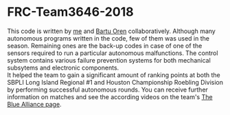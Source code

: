 # FRC-Team3646-2018
This code is written by [me](https://twitter.com/MEAldemir) and [Bartu Oren](https://github.com/bartu-oren-2016400036) collaboratively. Although many autonomous programs written in the code, few of them was used in the season. Remaining ones are the back-up codes in case of one of the sensors required to run a particular autonomous malfunctions. The control system contains various failure prevention systems for both mechanical subsytems and electronic components.  
It helped the team to gain a significant amount of ranking points at both the SBPLI Long Island Regional #1 and Houston Championship Roebling Division by performing successful autonomous rounds. You can receive further information on matches and see the according videos on the team's [The Blue Alliance page](https://www.thebluealliance.com/team/3646).
